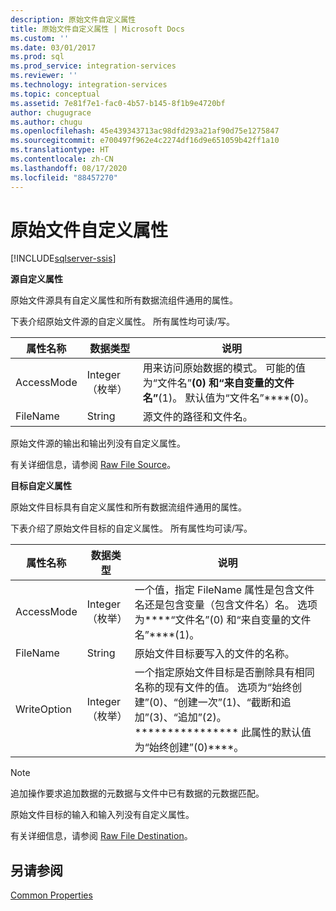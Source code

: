 ```yaml
---
description: 原始文件自定义属性
title: 原始文件自定义属性 | Microsoft Docs
ms.custom: ''
ms.date: 03/01/2017
ms.prod: sql
ms.prod_service: integration-services
ms.reviewer: ''
ms.technology: integration-services
ms.topic: conceptual
ms.assetid: 7e81f7e1-fac0-4b57-b145-8f1b9e4720bf
author: chugugrace
ms.author: chugu
ms.openlocfilehash: 45e439343713ac98dfd293a21af90d75e1275847
ms.sourcegitcommit: e700497f962e4c2274df16d9e651059b42ff1a10
ms.translationtype: HT
ms.contentlocale: zh-CN
ms.lasthandoff: 08/17/2020
ms.locfileid: "88457270"
---
```

# <a name="raw-file-custom-properties"></a>原始文件自定义属性

[!INCLUDE[sqlserver-ssis](../../includes/applies-to-version/sqlserver-ssis.md)]


  **源自定义属性**  
  
 原始文件源具有自定义属性和所有数据流组件通用的属性。  
  
 下表介绍原始文件源的自定义属性。 所有属性均可读/写。  
  
|属性名称|数据类型|说明|  
|-------------------|---------------|-----------------|  
|AccessMode|Integer（枚举）|用来访问原始数据的模式。 可能的值为“文件名”****(0) 和“来自变量的文件名”****(1)。 默认值为“文件名”****(0)。|  
|FileName|String|源文件的路径和文件名。|  
  
 原始文件源的输出和输出列没有自定义属性。  
  
 有关详细信息，请参阅 [Raw File Source](../../integration-services/data-flow/raw-file-source.md)。  
  
 **目标自定义属性**  
  
 原始文件目标具有自定义属性和所有数据流组件通用的属性。  
  
 下表介绍了原始文件目标的自定义属性。 所有属性均可读/写。  
  
|属性名称|数据类型|说明|  
|-------------------|---------------|-----------------|  
|AccessMode|Integer（枚举）|一个值，指定 FileName 属性是包含文件名还是包含变量（包含文件名）名。 选项为****“文件名”(0) 和“来自变量的文件名”****(1)。|  
|FileName|String|原始文件目标要写入的文件的名称。|  
|WriteOption|Integer（枚举）|一个指定原始文件目标是否删除具有相同名称的现有文件的值。 选项为“始终创建”(0)、“创建一次”(1)、“截断和追加”(3)、“追加”(2)。**************** 此属性的默认值为“始终创建”(0)****。|  
  
> [!NOTE]  
>  追加操作要求追加数据的元数据与文件中已有数据的元数据匹配。  
  
 原始文件目标的输入和输入列没有自定义属性。  
  
 有关详细信息，请参阅 [Raw File Destination](../../integration-services/data-flow/raw-file-destination.md)。  
  
## <a name="see-also"></a>另请参阅  
 [Common Properties](https://msdn.microsoft.com/library/51973502-5cc6-4125-9fce-e60fa1b7b796)  
  
  
